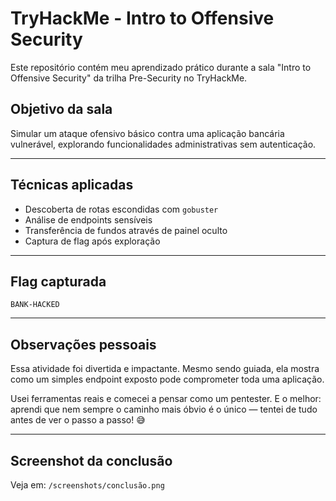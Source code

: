 # TryHackMe - Intro to Offensive Security

Este repositório contém meu aprendizado prático durante a sala "Intro to Offensive Security" da trilha Pre-Security no TryHackMe.

## Objetivo da sala

Simular um ataque ofensivo básico contra uma aplicação bancária vulnerável, explorando funcionalidades administrativas sem autenticação.

---

## Técnicas aplicadas

- Descoberta de rotas escondidas com `gobuster`
- Análise de endpoints sensíveis
- Transferência de fundos através de painel oculto
- Captura de flag após exploração

---

## Flag capturada

`BANK-HACKED`

---

## Observações pessoais

Essa atividade foi divertida e impactante. Mesmo sendo guiada, ela mostra como um simples endpoint exposto pode comprometer toda uma aplicação.

Usei ferramentas reais e comecei a pensar como um pentester. E o melhor: aprendi que nem sempre o caminho mais óbvio é o único — tentei de tudo antes de ver o passo a passo! 😅

---

## Screenshot da conclusão

Veja em: `/screenshots/conclusão.png`
